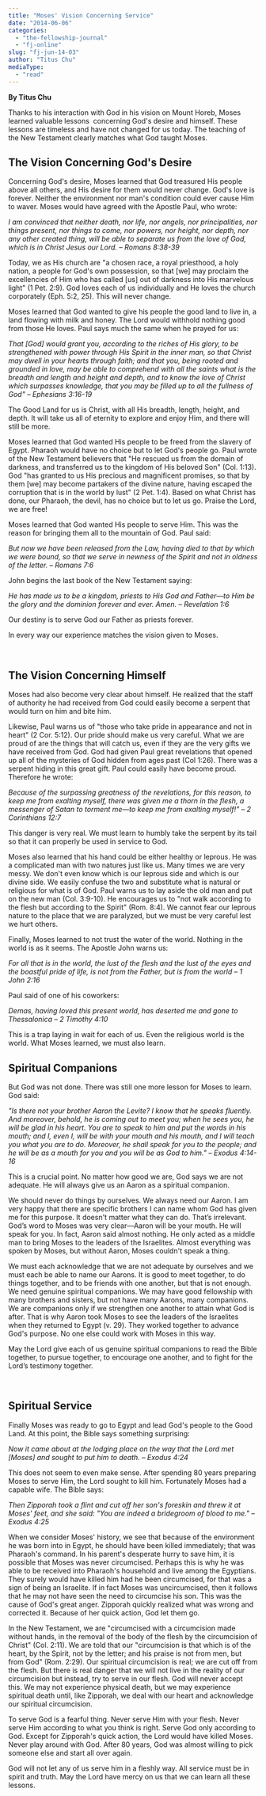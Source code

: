 ```yaml
---
title: "Moses' Vision Concerning Service"
date: "2014-06-06"
categories: 
  - "the-fellowship-journal"
  - "fj-online"
slug: "fj-jun-14-03"
author: "Titus Chu"
mediaType: 
  - "read"
---
```


**By Titus Chu**

Thanks to his interaction with God in his vision on Mount Horeb, Moses learned valuable lessons  concerning God's desire and himself. These lessons are timeless and have not changed for us today. The teaching of the New Testament clearly matches what God taught Moses.

## **The Vision Concerning God's Desire**

Concerning God's desire, Moses learned that God treasured His people above all others, and His desire for them would never change. God's love is forever. Neither the environment nor man's condition could ever cause Him to waver. Moses would have agreed with the Apostle Paul, who wrote:

_I am convinced that neither death, nor life, nor angels, nor principalities, nor things present, nor things to come, nor powers, nor height, nor depth, nor any other created thing, will be able to separate us from the love of God, which is in Christ Jesus our Lord._ _– Romans 8:38-39_

Today, we as His church are "a chosen race, a royal priesthood, a holy nation, a people for God's own possession, so that \[we\] may proclaim the excellencies of Him who has called \[us\] out of darkness into His marvelous light" (1 Pet. 2:9). God loves each of us individually and He loves the church corporately (Eph. 5:2, 25). This will never change.

Moses learned that God wanted to give his people the good land to live in, a land flowing with milk and honey. The Lord would withhold nothing good from those He loves. Paul says much the same when he prayed for us:

_That \[God\] would grant you, according to the riches of His glory, to be strengthened with power through His Spirit in the inner man, so that Christ may dwell in your hearts through faith; and that you, being rooted and grounded in love, may be able to comprehend with all the saints what is the breadth and length and height and depth, and to know the love of Christ which surpasses knowledge, that you may be filled up to all the fullness of God"_ _– Ephesians 3:16-19_

The Good Land for us is Christ, with all His breadth, length, height, and depth. It will take us all of eternity to explore and enjoy Him, and there will still be more.

Moses learned that God wanted His people to be freed from the slavery of Egypt. Pharaoh would have no choice but to let God's people go. Paul wrote of the New Testament believers that "He rescued us from the domain of darkness, and transferred us to the kingdom of His beloved Son" (Col. 1:13). God "has granted to us His precious and magnificent promises, so that by them \[we\] may become partakers of the divine nature, having escaped the corruption that is in the world by lust" (2 Pet. 1:4). Based on what Christ has done, our Pharaoh, the devil, has no choice but to let us go. Praise the Lord, we are free!

Moses learned that God wanted His people to serve Him. This was the reason for bringing them all to the mountain of God. Paul said:

_But now we have been released from the Law, having died to that by which we were bound, so that we serve in newness of the Spirit and not in oldness of the letter._ _– Romans 7:6_

John begins the last book of the New Testament saying:

_He has made us to be a kingdom, priests to His God and Father—to Him be the glory and the dominion forever and ever. Amen._ _– Revelation 1:6_

Our destiny is to serve God our Father as priests forever.

In every way our experience matches the vision given to Moses.

 

## **The Vision Concerning Himself**

Moses had also become very clear about himself. He realized that the staff of authority he had received from God could easily become a serpent that would turn on him and bite him.

Likewise, Paul warns us of "those who take pride in appearance and not in heart" (2 Cor. 5:12). Our pride should make us very careful. What we are proud of are the things that will catch us, even if they are the very gifts we have received from God. God had given Paul great revelations that opened up all of the mysteries of God hidden from ages past (Col 1:26). There was a serpent hiding in this great gift. Paul could easily have become proud. Therefore he wrote:

_Because of the surpassing greatness of the revelations, for this reason, to keep me from exalting myself, there was given me a thorn in the flesh, a messenger of Satan to torment me—to keep me from exalting myself!"_ _– 2 Corinthians 12:7_

This danger is very real. We must learn to humbly take the serpent by its tail so that it can properly be used in service to God.

Moses also learned that his hand could be either healthy or leprous. He was a complicated man with two natures just like us. Many times we are very messy. We don't even know which is our leprous side and which is our divine side. We easily confuse the two and substitute what is natural or religious for what is of God. Paul warns us to lay aside the old man and put on the new man (Col. 3:9-10). He encourages us to "not walk according to the flesh but according to the Spirit" (Rom. 8:4). We cannot fear our leprous nature to the place that we are paralyzed, but we must be very careful lest we hurt others.

Finally, Moses learned to not trust the water of the world. Nothing in the world is as it seems. The Apostle John warns us:

_For all that is in the world, the lust of the flesh and the lust of the eyes and the boastful pride of life, is not from the Father, but is from the world_ _– 1 John 2:16_

Paul said of one of his coworkers:

_Demas, having loved this present world, has deserted me and gone to Thessalonica – 2 Timothy 4:10_

This is a trap laying in wait for each of us. Even the religious world is the world. What Moses learned, we must also learn.

## **Spiritual Companions**

But God was not done. There was still one more lesson for Moses to learn. God said:

_"Is there not your brother Aaron the Levite? I know that he speaks fluently. And moreover, behold, he is coming out to meet you; when he sees you, he will be glad in his heart. You are to speak to him and put the words in his mouth; and I, even I, will be with your mouth and his mouth, and I will teach you what you are to do. Moreover, he shall speak for you to the people; and he will be as a mouth for you and you will be as God to him."_ _– Exodus 4:14-16_

This is a crucial point. No matter how good we are, God says we are not adequate. He will always give us an Aaron as a spiritual companion.

We should never do things by ourselves. We always need our Aaron. I am very happy that there are specific brothers I can name whom God has given me for this purpose. It doesn't matter what they can do. That’s irrelevant. God’s word to Moses was very clear—Aaron will be your mouth. He will speak for you. In fact, Aaron said almost nothing. He only acted as a middle man to bring Moses to the leaders of the Israelites. Almost everything was spoken by Moses, but without Aaron, Moses couldn't speak a thing.

We must each acknowledge that we are not adequate by ourselves and we must each be able to name our Aarons. It is good to meet together, to do things together, and to be friends with one another, but that is not enough. We need genuine spiritual companions. We may have good fellowship with many brothers and sisters, but not have many Aarons, many companions. We are companions only if we strengthen one another to attain what God is after. That is why Aaron took Moses to see the leaders of the Israelites when they returned to Egypt (v. 29). They worked together to advance God's purpose. No one else could work with Moses in this way.

May the Lord give each of us genuine spiritual companions to read the Bible together, to pursue together, to encourage one another, and to fight for the Lord’s testimony together.

 

## **Spiritual Service**

Finally Moses was ready to go to Egypt and lead God's people to the Good Land. At this point, the Bible says something surprising:

_Now it came about at the lodging place on the way that the Lord met \[Moses\] and sought to put him to death._ _– Exodus 4:24_

This does not seem to even make sense. After spending 80 years preparing Moses to serve Him, the Lord sought to kill him. Fortunately Moses had a capable wife. The Bible says:

_Then Zipporah took a flint and cut off her son's foreskin and threw it at Moses' feet, and she said: "You are indeed a bridegroom of blood to me."_ _– Exodus 4:25_

When we consider Moses' history, we see that because of the environment he was born into in Egypt, he should have been killed immediately; that was Pharaoh's command. In his parent's desperate hurry to save him, it is possible that Moses was never circumcised. Perhaps this is why he was able to be received into Pharaoh's household and live among the Egyptians. They surely would have killed him had he been circumcised, for that was a sign of being an Israelite. If in fact Moses was uncircumcised, then it follows that he may not have seen the need to circumcise his son. This was the cause of God's great anger. Zipporah quickly realized what was wrong and corrected it. Because of her quick action, God let them go.

In the New Testament, we are "circumcised with a circumcision made without hands, in the removal of the body of the flesh by the circumcision of Christ" (Col. 2:11). We are told that our "circumcision is that which is of the heart, by the Spirit, not by the letter; and his praise is not from men, but from God" (Rom. 2:29). Our spiritual circumcision is real; we are cut off from the flesh. But there is real danger that we will not live in the reality of our circumcision but instead, try to serve in our flesh. God will never accept this. We may not experience physical death, but we may experience spiritual death until, like Zipporah, we deal with our heart and acknowledge our spiritual circumcision.

To serve God is a fearful thing. Never serve Him with your flesh. Never serve Him according to what you think is right. Serve God only according to God. Except for Zipporah's quick action, the Lord would have killed Moses. Never play around with God. After 80 years, God was almost willing to pick someone else and start all over again.

God will not let any of us serve him in a fleshly way. All service must be in spirit and truth. May the Lord have mercy on us that we can learn all these lessons.
